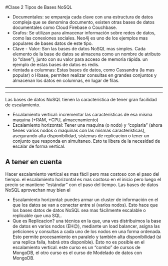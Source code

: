 #Clase 2
Tipos de Bases NoSQL
* Documentales: se empareja cada clave con una estructura de datos compleja que se denomina documento, existen otras bases de datos documentales como Cloud Firebase o Couchbase.
* Grafos: Se utilizan para almacenar información sobre redes de datos, como las conexiones sociales. Neo4j es uno de los ejemplos mas populares de bases datos de este tipo.
* Clave - Valor: Son las bases de datos NoSQL mas simples. Cada elemento de la base de datos se almacena como un nombre de atributo (o “clave”), junto con su valor para acceso de memoria rápida. un ejemplo de estas bases de datos es redis.
* rientada a columnas: Estas bases de datos, como Cassandra (la mas popular) o Hbase, permiten realizar consultas en grandes conjuntos y almacenan los datos en columnas, en lugar de filas.
---
___
Las bases de datos NoSQL tienen la característica de tener gran facilidad de escalamiento.
* Escalamiento vertical: incrementar las características de esa misma maquina (+RAM, +CPU, almacenamiento)
* Escalamiento horizontal: Tener una maquina (o nodo) y “copiarla” (ahora tienes varios nodos o maquinas con las mismas características), asegurando alta disponibilidad, sistemas de replicacion o tener un conjunto que responda en simultaneo. Esto te libera de la necesidad de escalar de forma vertical.
## A tener en cuenta
Hacer escalamiento vertical es mas fácil pero mas costoso con el paso del tiempo. el escalamiento horizontal es mas costoso en el inicio pero luego el precio se mantiene “estándar” con el paso del tiempo.
Las bases de datos NoSQL aprovechan muy bien el 

* Escalamiento horizontal: puedes armar un cluster de información en el que los datos se van a conectar entre si (varios nodos). Esto hace que los bases datos de datos NoSQL sea mas fácilmente escalable o replicable que una SQL.
* Que es Replicacion? una técnica en la que, una ves distribuimos la base de datos en varios nodos (EH😉), mediante un load balancer, asigna las peticiones y consultas a cada uno de los nodos en una forma ordenada. Esto permite procesamiento en paralelo y también alta disponibilidad (si una replica falla, habrá otra disponible). Esto no es posible en el escalamiento vertical.
este curso es un “combo” de cursos de MongoDB, el otro curso es el curso de Modelado de datos con MongoDB.